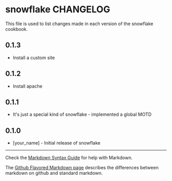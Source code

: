 snowflake CHANGELOG
===================

This file is used to list changes made in each version of the snowflake cookbook.

0.1.3
-----
- Install a custom site

0.1.2
-----
- Install apache

0.1.1
-----
- It's just a special kind of snowflake - implemented a global MOTD

0.1.0
-----
- [your_name] - Initial release of snowflake

- - -
Check the [Markdown Syntax Guide](http://daringfireball.net/projects/markdown/syntax) for help with Markdown.

The [Github Flavored Markdown page](http://github.github.com/github-flavored-markdown/) describes the differences between markdown on github and standard markdown.
